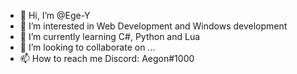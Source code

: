 - 👋 Hi, I’m @Ege-Y
- 👀 I’m interested in Web Development and Windows development
- 🌱 I’m currently learning C#, Python and Lua
- 💞️ I’m looking to collaborate on ...
- 📫 How to reach me Discord: Aegon#1000

<!---
Ege-Y/Ege-Y is a ✨ special ✨ repository because its `README.md` (this file) appears on your GitHub profile.
You can click the Preview link to take a look at your changes.
--->
